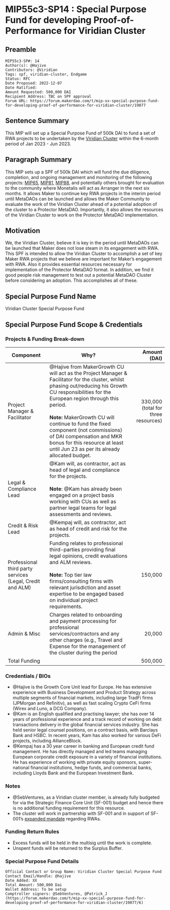 # MIP55c3-SP14 : Special Purpose Fund for developing Proof-of-Performance for Viridian Cluster

## Preamble

```
MIP55c3-SP#: 14
Author(s): @Hajive 
Contributors: @Viridian  
Tags: spf, viridian-cluster, Endgame
Status: RFC
Date Proposed: 2022-12-07
Date Ratified:
Amount Requested: 500,000 DAI
Recipient Address: TBC on SPF approval
Forum URL: https://forum.makerdao.com/t/mip-xx-special-purpose-fund-for-developing-proof-of-performance-for-viridian-cluster/19077
```

## Sentence Summary

This MIP will set up a Special Purpose Fund of 500k DAI to fund a set of RWA projects to be undertaken by the [Viridian Cluster](https://forum.makerdao.com/t/viridian-cluster-introduction/18332) within the 6-month period of Jan 2023 - Jun 2023.

## Paragraph Summary

This MIP sets up a SPF of 500k DAI which will fund the due diligence, completion, and ongoing management and monitoring of the following projects: [MIP65](https://mips.makerdao.com/mips/details/MIP65), [MIP81](https://mips.makerdao.com/mips/details/MIP81), [MIP88](https://mips.makerdao.com/mips/details/MIP88), and potentially others brought for evaluation to the community where Monetalis will act as Arranger in the next six months. It allows Maker to continue key RWA projects in the interim period until MetaDAOs can be launched and allows the Maker Community to evaluate the work of the Viridian Cluster ahead of a potential adoption of the cluster to a Protector MetaDAO. Importantly, it also allows the resources of the Viridian Cluster to work on the Protector MetaDAO implementation.

## Motivation

We, the Viridian Cluster, believe it is key in the period until MetaDAOs can be launched that Maker does not lose steam in its engagement with RWA. This SPF is intended to allow the Viridian Cluster to accomplish a set of key Maker RWA projects that we believe are important for Maker’s engagement with RWA. Also it provides essential resources necessary for implementation of the Protector MetaDAO format. In addition, we find it good people risk management to test out a potential MetaDAO Cluster before considering an adoption. This accomplishes all of these.

## Special Purpose Fund Name

Viridian Cluster Special Purpose Fund

## Special Purpose Fund Scope & Credentials

### Projects & Funding Break-down

| Component | Why? | Amount (DAI) |
|---|---|---:|
| Project Manager & Facilitator | @Hajive from MakerGrowth CU will act as the Project Manager & Facilitator for the cluster, whilst phasing out/reducing his Growth CU responsibilities for the European region through this period. <br/><br/>**Note:** MakerGrowth CU will continue to fund the fixed component (not commissions) of DAI compensation and MKR bonus for this resource at least until Jun 23 as per its already allocated budget.  | 330,000 (total for three resources)  |
| Legal & Compliance Lead | @Kam will, as contractor, act as head of legal and compliance for the projects.<br/><br/>**Note**: @Kam has already been engaged on a project basis working with CUs as well as partner legal teams for legal assessments and reviews. |  |
| Credit & Risk Lead | @Kempaj will, as contractor, act as head of credit and risk for the projects. |  |
| Professional third party services (Legal, Credit and ALM) | Funding relates to professional third-parties providing final legal opinions, credit evaluations and ALM reviews. <br/><br/>**Note:** Top tier law firms/consulting firms with relevant jurisdiction and asset expertise to be engaged based on individual project requirements.  | 150,000 |
| Admin & Misc | Charges related to onboarding and payment processing for professional services/contractors and any other charges (e.g., Travel and Expense   for the management of the cluster during the period | 20,000 |
| Total Funding |  | 500,000 |

### Credentials / BIOs

- @Hajive is the Growth Core Unit lead for Europe. He has extensive experience with Business Development and Product Strategy across multiple segments of financial markets, including large TradFi firms (JPMorgan and Refinitiv), as well as fast scaling Crypto CeFi firms (Wirex and Luno, a DCG Company).
- @Kam is an English qualified and practising lawyer; she has over 14 years of professional experience and a track record of working on debt transactions delivery in the global financial services industry. She has held senior legal counsel positions, on a contract basis, with Barclays Bank and HSBC. In recent years, Kam has also worked for various DeFi projects, including AllianceBlock.
- @Kempaj has a 30 year career in banking and European credit fund management. He has directly managed and led teams managing European corporate credit exposure in a variety of financial institutions. He has experience of working with private equity sponsors, super-national financial institutions, hedge funds, and commercial banks, including Lloyds Bank and the European Investment Bank.

### Notes

- @SebVentures, as a Viridian cluster member, is already fully budgeted for via the Strategic Finance Core Unit (SF-001) budget and hence there is no additional funding requirement for this resource.
- The cluster will work in partnership with SF-001 and in support of SF-001’s [expanded mandate](https://forum.makerdao.com/t/mip39c2-sp36-modifying-strategic-finance-core-unit-mandate-sf-001/17750) regarding RWAs.

### Funding Return Rules

- Excess funds will be held in the multisig until the work is complete.
- Unspent funds will be returned to the Surplus Buffer.

### Special Purpose Fund Details

```
Official Contact or Group Name: Viridian Cluster Special Purpose Fund
Contact Email/Handle: @hajive
Date Added: XX
Total Amount: 500,000 Dai
Wallet Address: To be setup
Comptroller signers: @SebVentures, @Patrick_J (https://forum.makerdao.com/t/mip-xx-special-purpose-fund-for-developing-proof-of-performance-for-viridian-cluster/19077/6)
```

